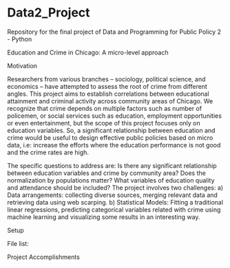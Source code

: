 # Data2_Project
Repository for the final project of Data and Programming for Public Policy 2 - Python

Education and Crime in Chicago: A micro-level approach

Motivation

Researchers from various branches – sociology, political science, and economics – have attempted to assess the root of crime from different angles. This project aims to establish correlations between educational attainment and criminal activity across community areas of Chicago. We recognize that crime depends on multiple factors such as number of policemen, or social services such as education, employment opportunities or even entertainment, but the scope of this project focuses only on education variables. So, a significant relationship between education and crime would be useful to design effective public policies based on micro data, i.e: increase the efforts where the education performance is not good and the crime rates are high.

The specific questions to address are: Is there any significant relationship between education variables and crime by community area? Does the normalization by populations matter? What variables of education quality and attendance should be included? The project involves two challenges: a) Data arrangements: collecting diverse sources, merging relevant data and retrieving data using web scarping. b) Statistical Models: Fitting a traditional linear regressions, predicting categorical variables related with crime using machine learning and visualizing some results in an interesting way.

Setup

File list:




Project Accomplishments

